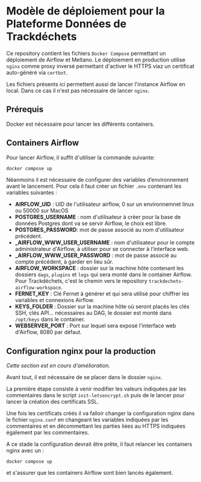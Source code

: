 # Modèle de déploiement pour la Plateforme Données de Trackdéchets

Ce repository contient les fichiers `Docker Compose` permettant un déploiement de Airflow et Meltano.
Le déploiement en production utilise `nginx` comme proxy inversé permettant d'activer le HTTPS viaz un certificat auto-généré via `certbot`.


Les fichiers présents ici permettent aussi de lancer l'instance Airflow en local. Dans ce cas il n'est pas nécessaire de lancer `nginx`.

## Prérequis

Docker est nécessaire pour lancer les différents containers.


## Containers Airflow 

Pour lancer Airflow, il suffit d'utiliser la commande suivante:
```bash
docker compose up
```
Néanmoins il est nécessaire de configurer des variables d’environnement avant le lancement.
Pour cela il faut créer un fichier `.env` contenant les variables suivantes :
- **AIRFLOW_UID** : UID de l'utilisateur airflow, 0 sur un environnemnet linux ou 50000 sur MacOS
- **POSTGRES_USERNAME** : nom d'utilisateur à créer pour la base de données Postgres dont va se servir Airflow, le choix est libre.
- **POSTGRES_PASSWORD**: mot de passe associé au nom d'utilisateur précédent.
- **_AIRFLOW_WWW_USER_USERNAME** : nom d'utilisateur pour le compte administrateur d'Airflow, à utiliser pour se connecter à l’interface web.
- **_AIRFLOW_WWW_USER_PASSWORD** : mot de passe associé au compte précédent, à garder en lieu sûr.
- **AIRFLOW_WORKSPACE** : dossier sur la machine hôte contenant les dossiers  `dags`, `plugins` et `logs` qui sera monté dans le container Airflow. Pour Trackdéchets, c'est le chemin vers le repository `trackdechets-airflow-workspace`.
- **FERNET_KEY** : Clé Fernet à générer et qui sera utilisé pour chiffrer les variables et connexions Airflow.
- **KEYS_FOLDER** : Dossier sur la machine hôte où seront placés les clés SSH, clés API... nécessaires au DAG, le dossier est monté dans `/opt/keys` dans le container.
- **WEBSERVER_PORT** : Port sur lequel sera exposé l'interface web d'Airflow, 8080 par défaut.


## Configuration nginx pour la production

*Cette section est en cours d'amélioration.*

Avant tout, il est nécessaire de se placer dans le dossier `nginx`.

La première étape consiste à venir modifier les valeurs indiquées par les commentaires dans le script `init-letsencrypt.sh` puis de le lancer pour lancer la création des certificats SSL.

Une fois les certificats créés il va falloir changer la configuration nginx dans le fichier `nginx.conf` en changeant les variables indiquées par les commentaires et en décommettant les parties liées au HTTPS indiquées également par les commentaires.

A ce stade la configuration devrait être prête, il faut relancer les containers nginx avec un :
```
docker compose up
```
et s'assurer que les containers Airflow sont bien lancés également.